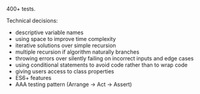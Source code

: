 400+ tests.

Technical decisions:
- descriptive variable names
- using space to improve time complexity
- iterative solutions over simple recursion
- multiple recursion if algorithm naturally branches
- throwing errors over silently failing on incorrect inputs and edge cases
- using conditional statements to avoid code rather than to wrap code
- giving users access to class properties
- ES6+ features
- AAA testing pattern (Arrange -> Act -> Assert)
